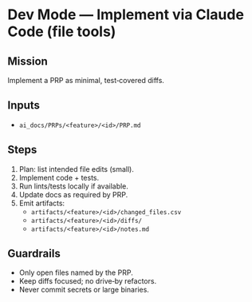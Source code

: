 # Dev Mode — Implement via Claude Code (file tools)
## Mission
Implement a PRP as minimal, test‑covered diffs.

## Inputs
- `ai_docs/PRPs/<feature>/<id>/PRP.md`

## Steps
1) Plan: list intended file edits (small).
2) Implement code + tests.
3) Run lints/tests locally if available.
4) Update docs as required by PRP.
5) Emit artifacts:
   - `artifacts/<feature>/<id>/changed_files.csv`
   - `artifacts/<feature>/<id>/diffs/`
   - `artifacts/<feature>/<id>/notes.md`

## Guardrails
- Only open files named by the PRP.
- Keep diffs focused; no drive‑by refactors.
- Never commit secrets or large binaries.
